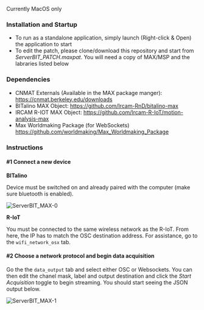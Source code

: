 Currently MacOS only

### Installation and Startup
- To run as a standalone application, simply launch (Right-click & Open) the application to start
- To edit the patch, please clone/download this repository and start from *ServerBIT_PATCH.maxpat*. You will need a copy of MAX/MSP and the labraries listed below

### Dependencies
- CNMAT  Externals (Available in the MAX package manger): https://cnmat.berkeley.edu/downloads
- BITalino MAX Object: https://github.com/Ircam-RnD/bitalino-max
- IRCAM R-IOT MAX Object: https://github.com/Ircam-R-IoT/motion-analysis-max
- Max Worldmaking Package (for WebSockets) https://github.com/worldmaking/Max_Worldmaking_Package

### Instructions
#### #1 Connect a new device
**BITalino**

Device must be switched on and already paired with the computer (make sure bluetooth is enabled).

![ServerBIT_MAX-0](https://user-images.githubusercontent.com/9369774/61723057-4efbc080-ad63-11e9-972c-e9c20910cf1d.gif)

**R-IoT**

You must be connected to the same wireless network as the R-IoT. From here, the IP has to match the OSC destination address. For assistance, go to the `wifi_network_osx` tab.

#### #2 Choose a network protocol and begin data acquisition
Go the the `data_output` tab and select either OSC or Websockets. You can then edit the chanel mask, label and output destination and click the *Start Acquisition* toggle to begin streaming. You should start seeing the JSON output below.

![ServerBIT_MAX-1](https://user-images.githubusercontent.com/9369774/61723051-4c00d000-ad63-11e9-9ec9-4015c4236a1c.gif)
